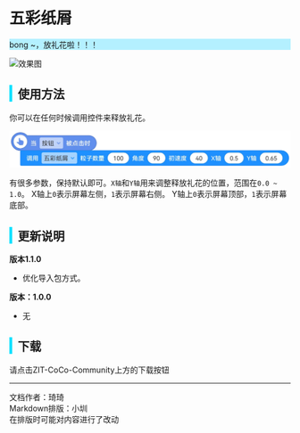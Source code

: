 # 五彩纸屑
<div style="background-color: rgb(180, 240, 255);">
  bong ~，放礼花啦！！！
</div>

![效果图](images/1gif)

<div style="border-left: 5px solid rgb(0, 225, 255); padding-left: 10px;">
<h2>使用方法</h2>
</div>

你可以在任何时候调用控件来释放礼花。

![积木：释放礼花](images/2.png)

有很多参数，保持默认即可。`X轴`和`Y轴`用来调整释放礼花的位置，范围在`0.0 ~ 1.0`。
X轴上`0`表示屏幕左侧，`1`表示屏幕右侧。
Y轴上`0`表示屏幕顶部，`1`表示屏幕底部。

<div style="border-left: 5px solid rgb(0, 225, 255); padding-left: 10px;">
<h2>更新说明</h2>
</div>

**版本1.1.0**
- 优化导入包方式。

**版本：1.0.0**
- 无


<div style="border-left: 5px solid rgb(0, 225, 255); padding-left: 10px;">
<h2> 下载</h2>
</div>
请点击ZIT-CoCo-Community上方的下载按钮

---
文档作者：琦琦  
Markdown排版：小圳  
在排版时可能对内容进行了改动  